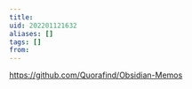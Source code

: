 ```yaml
---
title: 
uid: 202201121632
aliases: []
tags: []
from: 
---
```

https://github.com/Quorafind/Obsidian-Memos 